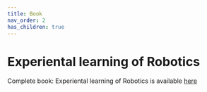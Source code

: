 ```yaml
---
title: Book
nav_order: 2
has_children: true
---
```


# Experiental learning of Robotics

Complete book: Experiental learning of Robotics is available [here](./pdf/Experiential_Learning_of_Robotics.pdf)
